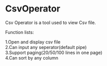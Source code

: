 # CsvOperator

Csv Operator is a tool used to view Csv file.  

Function lists:

1.Open and display csv file  
2.Can input any seperator(default pipe)  
3.Support paging(20/50/100 lines in one page)  
4.Can sort by any column  
